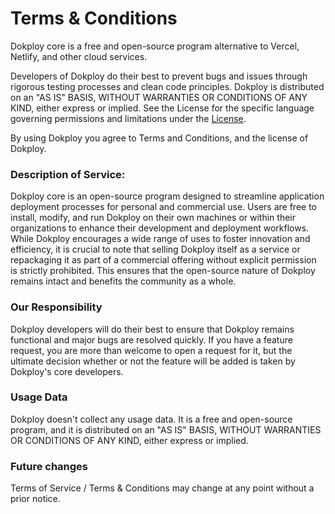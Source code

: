 # Terms & Conditions


Dokploy core is a free and open-source program alternative to Vercel, Netlify, and other cloud services.

Developers of Dokploy do their best to prevent bugs and issues through rigorous testing processes and clean code principles. Dokploy is distributed on an "AS IS" BASIS, WITHOUT WARRANTIES OR CONDITIONS OF ANY KIND, either express or implied.
See the License for the specific language governing permissions and limitations under the [License](https://github.com/Dokploy/Dokploy/blob/main/LICENSE).

By using Dokploy you agree to Terms and Conditions, and the license of Dokploy.

### Description of Service:

Dokploy core is an open-source program designed to streamline application deployment processes for personal and commercial use. Users are free to install, modify, and run Dokploy on their own machines or within their organizations to enhance their development and deployment workflows. While Dokploy encourages a wide range of uses to foster innovation and efficiency, it is crucial to note that selling Dokploy itself as a service or repackaging it as part of a commercial offering without explicit permission is strictly prohibited. This ensures that the open-source nature of Dokploy remains intact and benefits the community as a whole.

### Our Responsibility

Dokploy developers will do their best to ensure that Dokploy remains functional and major bugs are resolved quickly. If you have a feature request, you are more than welcome to open a request for it, but the ultimate decision whether or not the feature will be added is taken by Dokploy's core developers.

### Usage Data

Dokploy doesn't collect any usage data. It is a free and open-source program, and it is distributed on an "AS IS" BASIS, WITHOUT WARRANTIES OR CONDITIONS OF ANY KIND, either express or implied.

### Future changes

Terms of Service / Terms & Conditions may change at any point without a prior notice.